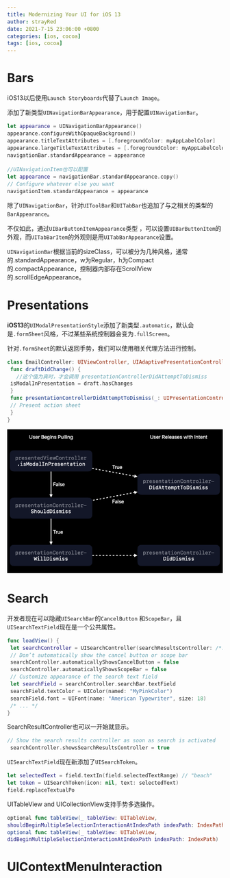 ```yaml
---
title: Modernizing Your UI for iOS 13
author: strayRed
date: 2021-7-15 23:06:00 +0800
categories: [ios, cocoa]
tags: [ios, cocoa]
---
```


# Bars

iOS13以后使用`Launch Storyboards`代替了`Launch Image`。

添加了新类型`UINavigationBarAppearance`，用于配置`UINavigationBar`。

```Swift
let appearance = UINavigationBarAppearance()
appearance.configureWithOpaqueBackground()
appearance.titleTextAttributes = [.foregroundColor: myAppLabelColor]
appearance.largeTitleTextAttributes = [.foregroundColor: myAppLabelColor]
navigationBar.standardAppearance = appearance

//UINavigationItem也可以配置
let appearance = navigationBar.standardAppearance.copy()
// Configure whatever else you want
navigationItem.standardAppearance = appearance
```

除了`UINavigationBar`，针对`UIToolBar`和`UITabBar`也追加了与之相关的类型的`BarAppearance`。

不仅如此，通过`UIBarButtonItemAppearance`类型 ，可以设置`UIBarButtonItem`的外观，而`UITabBarItem`的外观则是用`UITabBarAppearance`设置。

`UINavigationBar`根据当前的sizeClass，可以被分为几种风格，通常的.standardAppearance，w为Regular，h为Compact的.compactAppearance，控制器内部存在ScrollView的.scrollEdgeAppearance。

# Presentations

**iOS13**的`UIModalPresentationStyle`添加了新类型`.automatic`，默认会是`.formSheet`风格，不过某些系统控制器会变为`.fullScreen`。

针对`.formSheet`的默认返回手势，我们可以使用相关代理方法进行控制。

```Swift
class EmailController: UIViewController, UIAdaptivePresentationControllerDelegate {
 func draftDidChange() {
   //这个值为真时，才会调用 presentationControllerDidAttemptToDismiss
 isModalInPresentation = draft.hasChanges
 }
 func presentationControllerDidAttemptToDismiss(_: UIPresentationController) {
 // Present action sheet
 }
}
```

![modernizing_your_ui_for_ios_13_1](./attachments/modernizing_your_ui_for_ios_13_1.png)

# Search

开发者现在可以隐藏`UISearchBar`的`CancelButton` 和`ScopeBar`，且`UISearchTextField`现在是一个公共属性。

```Swift
func loadView() {
 let searchController = UISearchController(searchResultsController: /*...*/)
 // Don’t automatically show the cancel button or scope bar
 searchController.automaticallyShowsCancelButton = false
 searchController.automaticallyShowsScopeBar = false
 // Customize appearance of the search text field
 let searchField = searchController.searchBar.textField
 searchField.textColor = UIColor(named: "MyPinkColor")
 searchField.font = UIFont(name: "American Typewriter", size: 18)
 /* ... */
}
```

SearchResultController也可以一开始就显示。

```Swift
// Show the search results controller as soon as search is activated
 searchController.showsSearchResultsController = true
```

``UISearchTextField``现在新添加了`UISearchToken`。

```Swift
let selectedText = field.textIn(field.selectedTextRange) // "beach"
let token = UISearchToken(icon: nil, text: selectedText)
field.replaceTextualPo
```

UITableView and UICollectionView支持手势多选操作。

```Swift
optional func tableView(_ tableView: UITableView,
shouldBeginMultipleSelectionInteractionAtIndexPath indexPath: IndexPath) -> Bool
optional func tableView(_ tableView: UITableView,
didBeginMultipleSelectionInteractionAtIndexPath indexPath: IndexPath) 
```

# UIContextMenuInteraction